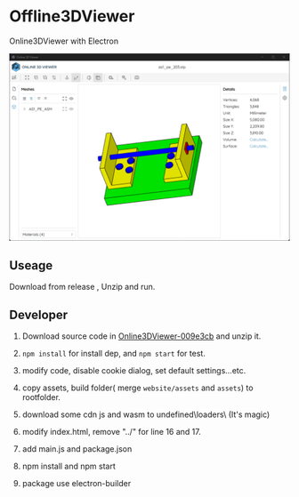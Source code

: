 # Offline3DViewer
Online3DViewer with Electron

![](intro2.png)

## Useage

Download from release , Unzip and run.

## Developer

1. Download source code in [Online3DViewer-009e3cb](https://github.com/kovacsv/Online3DViewer/tree/009e3cbfc3c2eb72b8e0ee41c9a4ea4c81b69370) and unzip it.

2. `npm install` for install dep, and `npm start` for test.

3. modify code, disable cookie dialog, set default settings...etc.

4. copy assets, build folder( merge `website/assets` and `assets`) to rootfolder.

5. download some cdn js and wasm to undefined\loaders\ (It's magic)

6. modify index.html, remove "../" for line 16 and 17.

7. add main.js and package.json

8. npm install and npm start

9. package use electron-builder

